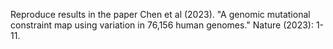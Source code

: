 Reproduce results in the paper Chen et al (2023). "A genomic mutational constraint map using variation in 76,156 human genomes." Nature (2023): 1-11.
